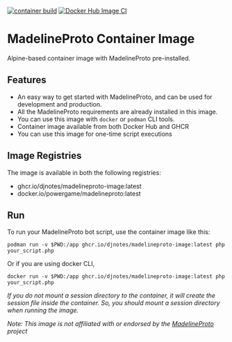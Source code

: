 [![container build](https://github.com/djnotes/madelineproto-image/actions/workflows/ghcr-ci.yaml/badge.svg)](https://github.com/djnotes/madelineproto-image/actions/workflows/ghcr-ci.yaml)
[![Docker Hub Image CI](https://github.com/djnotes/madelineproto-image/actions/workflows/dockerhub_ci.yaml/badge.svg)](https://github.com/djnotes/madelineproto-image/actions/workflows/dockerhub_ci.yaml)

# MadelineProto Container Image
Alpine-based container image with MadelineProto pre-installed. 

## Features 
- An easy way to get started with MadelineProto, and can be used for development and production.
- All the MadelineProto requirements are already installed in this image.
- You can use this image with `docker` or `podman` CLI tools. 
- Container image available from both Docker Hub and GHCR
- You can use this image for one-time script executions

## Image Registries
The image is available in both the following registries:  

- ghcr.io/djnotes/madelineproto-image:latest
- docker.io/powergame/madelineproto:latest

## Run
To run your MadelineProto bot script, use the  container image like this:

```
podman run -v $PWD:/app ghcr.io/djnotes/madelineproto-image:latest php your_script.php 
```
Or if you are using docker CLI,

```
docker run -v $PWD:/app ghcr.io/djnotes/madelineproto-image:latest php your_script.php 
```

*If you do not mount a session directory to the container, it will create the session file inside the container. So, you should mount a session directory when running the image.*


*Note: This image is not affiliated with or endorsed by the [MadelineProto](https://github.com/danog/MadelineProto) project*

